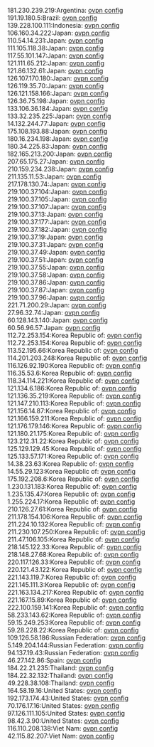 181.230.239.219:Argentina: [ovpn config](vpn/181_230_239_219.ovpn)  
191.19.180.5:Brazil: [ovpn config](vpn/191_19_180_5.ovpn)  
139.228.100.111:Indonesia: [ovpn config](vpn/139_228_100_111.ovpn)  
106.160.34.222:Japan: [ovpn config](vpn/106_160_34_222.ovpn)  
110.54.14.231:Japan: [ovpn config](vpn/110_54_14_231.ovpn)  
111.105.118.38:Japan: [ovpn config](vpn/111_105_118_38.ovpn)  
117.55.101.147:Japan: [ovpn config](vpn/117_55_101_147.ovpn)  
121.111.65.212:Japan: [ovpn config](vpn/121_111_65_212.ovpn)  
121.86.132.61:Japan: [ovpn config](vpn/121_86_132_61.ovpn)  
126.107.170.180:Japan: [ovpn config](vpn/126_107_170_180.ovpn)  
126.119.35.70:Japan: [ovpn config](vpn/126_119_35_70.ovpn)  
126.121.158.166:Japan: [ovpn config](vpn/126_121_158_166.ovpn)  
126.36.75.198:Japan: [ovpn config](vpn/126_36_75_198.ovpn)  
133.106.36.184:Japan: [ovpn config](vpn/133_106_36_184.ovpn)  
133.32.235.225:Japan: [ovpn config](vpn/133_32_235_225.ovpn)  
14.132.244.77:Japan: [ovpn config](vpn/14_132_244_77.ovpn)  
175.108.193.88:Japan: [ovpn config](vpn/175_108_193_88.ovpn)  
180.16.234.198:Japan: [ovpn config](vpn/180_16_234_198.ovpn)  
180.34.225.83:Japan: [ovpn config](vpn/180_34_225_83.ovpn)  
182.165.213.200:Japan: [ovpn config](vpn/182_165_213_200.ovpn)  
207.65.175.27:Japan: [ovpn config](vpn/207_65_175_27.ovpn)  
210.159.234.238:Japan: [ovpn config](vpn/210_159_234_238.ovpn)  
211.135.11.53:Japan: [ovpn config](vpn/211_135_11_53.ovpn)  
217.178.130.74:Japan: [ovpn config](vpn/217_178_130_74.ovpn)  
219.100.37.104:Japan: [ovpn config](vpn/219_100_37_104.ovpn)  
219.100.37.105:Japan: [ovpn config](vpn/219_100_37_105.ovpn)  
219.100.37.107:Japan: [ovpn config](vpn/219_100_37_107.ovpn)  
219.100.37.13:Japan: [ovpn config](vpn/219_100_37_13.ovpn)  
219.100.37.177:Japan: [ovpn config](vpn/219_100_37_177.ovpn)  
219.100.37.182:Japan: [ovpn config](vpn/219_100_37_182.ovpn)  
219.100.37.19:Japan: [ovpn config](vpn/219_100_37_19.ovpn)  
219.100.37.31:Japan: [ovpn config](vpn/219_100_37_31.ovpn)  
219.100.37.49:Japan: [ovpn config](vpn/219_100_37_49.ovpn)  
219.100.37.51:Japan: [ovpn config](vpn/219_100_37_51.ovpn)  
219.100.37.55:Japan: [ovpn config](vpn/219_100_37_55.ovpn)  
219.100.37.58:Japan: [ovpn config](vpn/219_100_37_58.ovpn)  
219.100.37.86:Japan: [ovpn config](vpn/219_100_37_86.ovpn)  
219.100.37.87:Japan: [ovpn config](vpn/219_100_37_87.ovpn)  
219.100.37.96:Japan: [ovpn config](vpn/219_100_37_96.ovpn)  
221.71.200.29:Japan: [ovpn config](vpn/221_71_200_29.ovpn)  
27.96.32.74:Japan: [ovpn config](vpn/27_96_32_74.ovpn)  
60.128.143.140:Japan: [ovpn config](vpn/60_128_143_140.ovpn)  
60.56.96.57:Japan: [ovpn config](vpn/60_56_96_57.ovpn)  
112.72.253.154:Korea Republic of: [ovpn config](vpn/112_72_253_154.ovpn)  
112.72.253.154:Korea Republic of: [ovpn config](vpn/112_72_253_154.ovpn)  
113.52.195.66:Korea Republic of: [ovpn config](vpn/113_52_195_66.ovpn)  
114.201.203.248:Korea Republic of: [ovpn config](vpn/114_201_203_248.ovpn)  
116.126.92.190:Korea Republic of: [ovpn config](vpn/116_126_92_190.ovpn)  
116.35.53.6:Korea Republic of: [ovpn config](vpn/116_35_53_6.ovpn)  
118.34.114.221:Korea Republic of: [ovpn config](vpn/118_34_114_221.ovpn)  
121.134.6.186:Korea Republic of: [ovpn config](vpn/121_134_6_186.ovpn)  
121.136.35.219:Korea Republic of: [ovpn config](vpn/121_136_35_219.ovpn)  
121.147.210.113:Korea Republic of: [ovpn config](vpn/121_147_210_113.ovpn)  
121.156.14.87:Korea Republic of: [ovpn config](vpn/121_156_14_87.ovpn)  
121.166.159.211:Korea Republic of: [ovpn config](vpn/121_166_159_211.ovpn)  
121.176.179.146:Korea Republic of: [ovpn config](vpn/121_176_179_146.ovpn)  
121.180.21.175:Korea Republic of: [ovpn config](vpn/121_180_21_175.ovpn)  
123.212.31.22:Korea Republic of: [ovpn config](vpn/123_212_31_22.ovpn)  
125.129.129.45:Korea Republic of: [ovpn config](vpn/125_129_129_45.ovpn)  
125.133.57.171:Korea Republic of: [ovpn config](vpn/125_133_57_171.ovpn)  
14.38.23.63:Korea Republic of: [ovpn config](vpn/14_38_23_63.ovpn)  
14.55.29.123:Korea Republic of: [ovpn config](vpn/14_55_29_123.ovpn)  
175.192.208.6:Korea Republic of: [ovpn config](vpn/175_192_208_6.ovpn)  
1.230.131.183:Korea Republic of: [ovpn config](vpn/1_230_131_183.ovpn)  
1.235.135.47:Korea Republic of: [ovpn config](vpn/1_235_135_47.ovpn)  
1.255.224.17:Korea Republic of: [ovpn config](vpn/1_255_224_17.ovpn)  
210.126.27.61:Korea Republic of: [ovpn config](vpn/210_126_27_61.ovpn)  
211.178.154.106:Korea Republic of: [ovpn config](vpn/211_178_154_106.ovpn)  
211.224.10.132:Korea Republic of: [ovpn config](vpn/211_224_10_132.ovpn)  
211.230.107.250:Korea Republic of: [ovpn config](vpn/211_230_107_250.ovpn)  
211.47.106.105:Korea Republic of: [ovpn config](vpn/211_47_106_105.ovpn)  
218.145.122.33:Korea Republic of: [ovpn config](vpn/218_145_122_33.ovpn)  
218.148.27.68:Korea Republic of: [ovpn config](vpn/218_148_27_68.ovpn)  
220.117.126.33:Korea Republic of: [ovpn config](vpn/220_117_126_33.ovpn)  
220.121.43.122:Korea Republic of: [ovpn config](vpn/220_121_43_122.ovpn)  
221.143.119.7:Korea Republic of: [ovpn config](vpn/221_143_119_7.ovpn)  
221.145.111.3:Korea Republic of: [ovpn config](vpn/221_145_111_3.ovpn)  
221.163.134.217:Korea Republic of: [ovpn config](vpn/221_163_134_217.ovpn)  
221.167.15.89:Korea Republic of: [ovpn config](vpn/221_167_15_89.ovpn)  
222.100.159.141:Korea Republic of: [ovpn config](vpn/222_100_159_141.ovpn)  
58.233.143.62:Korea Republic of: [ovpn config](vpn/58_233_143_62.ovpn)  
59.15.249.253:Korea Republic of: [ovpn config](vpn/59_15_249_253.ovpn)  
59.28.228.22:Korea Republic of: [ovpn config](vpn/59_28_228_22.ovpn)  
109.126.58.186:Russian Federation: [ovpn config](vpn/109_126_58_186.ovpn)  
5.149.204.144:Russian Federation: [ovpn config](vpn/5_149_204_144.ovpn)  
94.137.19.43:Russian Federation: [ovpn config](vpn/94_137_19_43.ovpn)  
46.27.142.86:Spain: [ovpn config](vpn/46_27_142_86.ovpn)  
184.22.21.235:Thailand: [ovpn config](vpn/184_22_21_235.ovpn)  
184.22.32.132:Thailand: [ovpn config](vpn/184_22_32_132.ovpn)  
49.228.38.108:Thailand: [ovpn config](vpn/49_228_38_108.ovpn)  
164.58.19.16:United States: [ovpn config](vpn/164_58_19_16.ovpn)  
192.173.174.43:United States: [ovpn config](vpn/192_173_174_43.ovpn)  
70.176.17.16:United States: [ovpn config](vpn/70_176_17_16.ovpn)  
97.126.111.105:United States: [ovpn config](vpn/97_126_111_105.ovpn)  
98.42.3.90:United States: [ovpn config](vpn/98_42_3_90.ovpn)  
116.110.208.138:Viet Nam: [ovpn config](vpn/116_110_208_138.ovpn)  
42.115.82.207:Viet Nam: [ovpn config](vpn/42_115_82_207.ovpn)  
